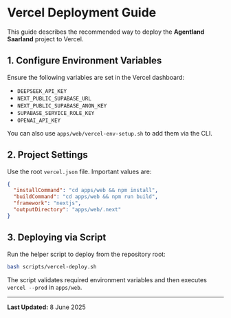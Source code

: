 # Vercel Deployment Guide

This guide describes the recommended way to deploy the **Agentland Saarland** project to Vercel.

## 1. Configure Environment Variables

Ensure the following variables are set in the Vercel dashboard:

- `DEEPSEEK_API_KEY`
- `NEXT_PUBLIC_SUPABASE_URL`
- `NEXT_PUBLIC_SUPABASE_ANON_KEY`
- `SUPABASE_SERVICE_ROLE_KEY`
- `OPENAI_API_KEY`

You can also use `apps/web/vercel-env-setup.sh` to add them via the CLI.

## 2. Project Settings

Use the root `vercel.json` file. Important values are:

```json
{
  "installCommand": "cd apps/web && npm install",
  "buildCommand": "cd apps/web && npm run build",
  "framework": "nextjs",
  "outputDirectory": "apps/web/.next"
}
```

## 3. Deploying via Script

Run the helper script to deploy from the repository root:

```bash
bash scripts/vercel-deploy.sh
```

The script validates required environment variables and then executes `vercel --prod` in `apps/web`.

---

**Last Updated:** 8 June 2025
